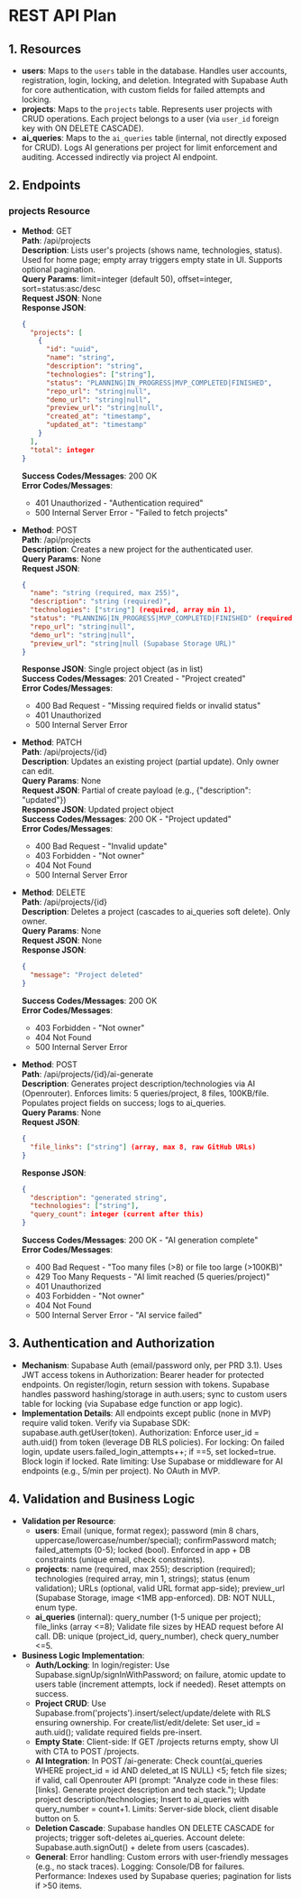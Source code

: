 # REST API Plan

## 1. Resources

- **users**: Maps to the `users` table in the database. Handles user accounts, registration, login, locking, and deletion. Integrated with Supabase Auth for core authentication, with custom fields for failed attempts and locking.
- **projects**: Maps to the `projects` table. Represents user projects with CRUD operations. Each project belongs to a user (via `user_id` foreign key with ON DELETE CASCADE).
- **ai_queries**: Maps to the `ai_queries` table (internal, not directly exposed for CRUD). Logs AI generations per project for limit enforcement and auditing. Accessed indirectly via project AI endpoint.

## 2. Endpoints

### projects Resource

- **Method**: GET  
  **Path**: /api/projects  
  **Description**: Lists user's projects (shows name, technologies, status). Used for home page; empty array triggers empty state in UI. Supports optional pagination.  
  **Query Params**: limit=integer (default 50), offset=integer, sort=status:asc/desc  
  **Request JSON**: None  
  **Response JSON**:

  ```json
  {
    "projects": [
      {
        "id": "uuid",
        "name": "string",
        "description": "string",
        "technologies": ["string"],
        "status": "PLANNING|IN_PROGRESS|MVP_COMPLETED|FINISHED",
        "repo_url": "string|null",
        "demo_url": "string|null",
        "preview_url": "string|null",
        "created_at": "timestamp",
        "updated_at": "timestamp"
      }
    ],
    "total": integer
  }
  ```

  **Success Codes/Messages**: 200 OK  
  **Error Codes/Messages**:
  - 401 Unauthorized - "Authentication required"
  - 500 Internal Server Error - "Failed to fetch projects"

- **Method**: POST  
  **Path**: /api/projects  
  **Description**: Creates a new project for the authenticated user.  
  **Query Params**: None  
  **Request JSON**:

  ```json
  {
    "name": "string (required, max 255)",
    "description": "string (required)",
    "technologies": ["string"] (required, array min 1),
    "status": "PLANNING|IN_PROGRESS|MVP_COMPLETED|FINISHED" (required),
    "repo_url": "string|null",
    "demo_url": "string|null",
    "preview_url": "string|null (Supabase Storage URL)"
  }
  ```

  **Response JSON**: Single project object (as in list)  
  **Success Codes/Messages**: 201 Created - "Project created"  
  **Error Codes/Messages**:
  - 400 Bad Request - "Missing required fields or invalid status"
  - 401 Unauthorized
  - 500 Internal Server Error

- **Method**: PATCH  
  **Path**: /api/projects/{id}  
  **Description**: Updates an existing project (partial update). Only owner can edit.  
  **Query Params**: None  
  **Request JSON**: Partial of create payload (e.g., {"description": "updated"})  
  **Response JSON**: Updated project object  
  **Success Codes/Messages**: 200 OK - "Project updated"  
  **Error Codes/Messages**:
  - 400 Bad Request - "Invalid update"
  - 403 Forbidden - "Not owner"
  - 404 Not Found
  - 500 Internal Server Error

- **Method**: DELETE  
  **Path**: /api/projects/{id}  
  **Description**: Deletes a project (cascades to ai_queries soft delete). Only owner.  
  **Query Params**: None  
  **Request JSON**: None  
  **Response JSON**:

  ```json
  {
    "message": "Project deleted"
  }
  ```

  **Success Codes/Messages**: 200 OK  
  **Error Codes/Messages**:
  - 403 Forbidden - "Not owner"
  - 404 Not Found
  - 500 Internal Server Error

- **Method**: POST  
  **Path**: /api/projects/{id}/ai-generate  
  **Description**: Generates project description/technologies via AI (Openrouter). Enforces limits: 5 queries/project, 8 files, 100KB/file. Populates project fields on success; logs to ai_queries.  
  **Query Params**: None  
  **Request JSON**:
  ```json
  {
    "file_links": ["string"] (array, max 8, raw GitHub URLs)
  }
  ```
  **Response JSON**:
  ```json
  {
    "description": "generated string",
    "technologies": ["string"],
    "query_count": integer (current after this)
  }
  ```
  **Success Codes/Messages**: 200 OK - "AI generation complete"  
  **Error Codes/Messages**:
  - 400 Bad Request - "Too many files (>8) or file too large (>100KB)"
  - 429 Too Many Requests - "AI limit reached (5 queries/project)"
  - 401 Unauthorized
  - 403 Forbidden - "Not owner"
  - 404 Not Found
  - 500 Internal Server Error - "AI service failed"

## 3. Authentication and Authorization

- **Mechanism**: Supabase Auth (email/password only, per PRD 3.1). Uses JWT access tokens in Authorization: Bearer header for protected endpoints. On register/login, return session with tokens. Supabase handles password hashing/storage in auth.users; sync to custom users table for locking (via Supabase edge function or app logic).
- **Implementation Details**: All endpoints except public (none in MVP) require valid token. Verify via Supabase SDK: supabase.auth.getUser(token). Authorization: Enforce user_id = auth.uid() from token (leverage DB RLS policies). For locking: On failed login, update users.failed_login_attempts++; if ==5, set locked=true. Block login if locked. Rate limiting: Use Supabase or middleware for AI endpoints (e.g., 5/min per project). No OAuth in MVP.

## 4. Validation and Business Logic

- **Validation per Resource**:
  - **users**: Email (unique, format regex); password (min 8 chars, uppercase/lowercase/number/special); confirmPassword match; failed_attempts (0-5); locked (bool). Enforced in app + DB constraints (unique email, check constraints).
  - **projects**: name (required, max 255); description (required); technologies (required array, min 1, strings); status (enum validation); URLs (optional, valid URL format app-side); preview_url (Supabase Storage, image <1MB app-enforced). DB: NOT NULL, enum type.
  - **ai_queries** (internal): query_number (1-5 unique per project); file_links (array <=8); Validate file sizes by HEAD request before AI call. DB: unique (project_id, query_number), check query_number <=5.
- **Business Logic Implementation**:
  - **Auth/Locking**: In login/register: Use Supabase.signUp/signInWithPassword; on failure, atomic update to users table (increment attempts, lock if needed). Reset attempts on success.
  - **Project CRUD**: Use Supabase.from('projects').insert/select/update/delete with RLS ensuring ownership. For create/list/edit/delete: Set user_id = auth.uid(); validate required fields pre-insert.
  - **Empty State**: Client-side: If GET /projects returns empty, show UI with CTA to POST /projects.
  - **AI Integration**: In POST /ai-generate: Check count(ai_queries WHERE project_id = id AND deleted_at IS NULL) <5; fetch file sizes; if valid, call Openrouter API (prompt: "Analyze code in these files: [links]. Generate project description and tech stack."); Update project description/technologies; Insert to ai_queries with query_number = count+1. Limits: Server-side block, client disable button on 5.
  - **Deletion Cascade**: Supabase handles ON DELETE CASCADE for projects; trigger soft-deletes ai_queries. Account delete: Supabase.auth.signOut() + delete from users (cascades).
  - **General**: Error handling: Custom errors with user-friendly messages (e.g., no stack traces). Logging: Console/DB for failures. Performance: Indexes used by Supabase queries; pagination for lists if >50 items.
